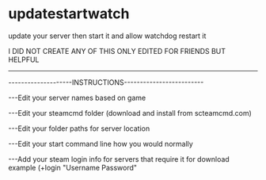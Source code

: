 # updatestartwatch
update your server then start it and allow watchdog restart it

I DID NOT CREATE ANY OF THIS ONLY EDITED FOR FRIENDS BUT HELPFUL

--------------------------------------------------------------------

--------------------INSTRUCTIONS-------------------------

---Edit your server names based on game

---Edit your steamcmd folder (download and install from scteamcmd.com)

---Edit your folder paths for server location

---Edit your start command line how you would normally

---Add your steam login info for servers that require it for download example (+login "Username Password"
